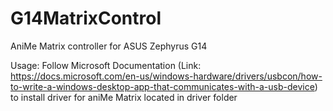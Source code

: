 # G14MatrixControl
AniMe Matrix controller for ASUS Zephyrus G14

Usage:
Follow Microsoft Documentation (Link: https://docs.microsoft.com/en-us/windows-hardware/drivers/usbcon/how-to-write-a-windows-desktop-app-that-communicates-with-a-usb-device)
to install driver for aniMe Matrix located in driver folder
